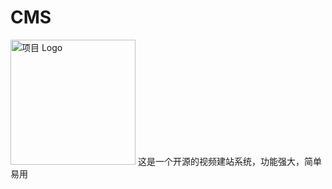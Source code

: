 # CMS

<img src="https://raw.githubusercontent.com/TaohuadaoTech/CMS/main/logo.png)https://raw.githubusercontent.com/TaohuadaoTech/CMS/main/logo.png" alt="项目 Logo" width="200" height="200">
这是一个开源的视频建站系统，功能强大，简单易用

